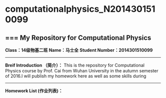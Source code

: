 # **computationalphysics_N2014301510099**
===
**My Repository for Computational Physics**
---
 **Class：14级物基二班**
 **Name：马士全**
 **Student Number：2014301510099**


----------


**Breif Introduction  （简介）：**
This is the repository for Computational Physics course by Prof. Cai from Wuhan University in the autumn semester of 2016.I will publish my homework here as well as some skills during 


----------


**Homework List   (作业列表)：**
